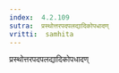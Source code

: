 ```yaml
---
index:  4.2.109
sutra:  प्रस्थोत्तरपदपलद्यादिकोपधादण्
vritti:  samhita 
---
```


प्रस्थोत्तरपदपलद्यादिकोपधादण्

